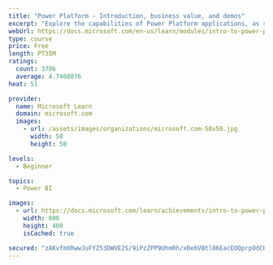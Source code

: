 ```yaml
---
title: "Power Platform - Introduction, business value, and demos"
excerpt: "Explore the capabilities of Power Platform applications, as seen in demonstrations and customer case studies."
webUrl: https://docs.microsoft.com/en-us/learn/modules/intro-to-power-platform-mba/
type: course
price: Free
length: PT35M
ratings:
  count: 3706
  average: 4.7460876
heat: 51

provider:
  name: Microsoft Learn
  domain: microsoft.com
  images:
    - url: /assets/images/organizations/microsoft.com-50x50.jpg
      width: 50
      height: 50

levels:
  - Beginner

topics:
  - Power BI

images:
  - url: https://docs.microsoft.com/learn/achievements/intro-to-power-platform-social.png
    width: 800
    height: 400
    isCached: true

secured: "zAKvfmXRwwJuFYZ53DWVE2S/9iPzZPP9UhmRh/xBe6VBtl06EacEOQprpOdCKpk+wnKCdrRjY+oWLbN+QZOgbQBdS1wKgNYFrgDF4Q+fqkaSrw1g4h/FLUrs0Mkpnq/2YXa8sBsdtY0MVqNia1GLMRk3YJB/ZHShxK9gZAATFQN7EofxlHcmlWLfzPzH8fpc6EA9QfpQLOHoPy0IjFnUYz72zAHfeMrlbenA9ADpdrq7yUv3AiTmY64dVP6jJQKgv2tP4btvdjYvKBX5JLemeJCINkgXfRizegmRw+Y1/wkEAOV1vffd1bcm7qDdp0yU51LS1q2mFFNIghcf76Hrtzy+oCYGBqrELm0K6zxtWLQLjXhsauCQDwqHysYVdvQtjyr6dwm/hD4AMsScyKo+hR/KTi/hnfI68NdzMN/Saxs=;3rfYet21TnvX9M/uLF58FQ=="
---
```


